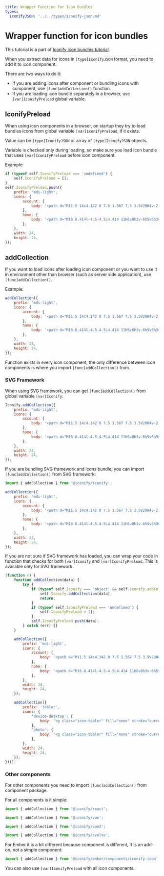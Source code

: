 ```yaml
title: Wrapper Function for Icon Bundles
types:
  IconifyJSON: '../../types/iconify-json.md'
```

# Wrapper function for icon bundles

This tutorial is a part of [Iconify icon bundles tutorial](./index.md).

When you extract data for icons in `[type]IconifyJSON` format, you need to add it to icon component.

There are two ways to do it:

- If you are adding icons after component or bundling icons with component, use `[func]addCollection()` function.
- If you are loading icon bundle separately in a browser, use `[var]IconifyPreload` global variable.

## IconifyPreload

When using icon components in a browser, on startup they try to load bundles icons from global variable `[var]IconifyPreload`, if it exists.

Value can be `[type]IconifyJSON` or array of `[type]IconifyJSON` objects.

Variable is checked only during loading, so make sure you load icon bundle that uses `[var]IconifyPreload` before icon component.

Example:

```js
if (typeof self.IconifyPreload === 'undefined') {
	self.IconifyPreload = [];
}
self.IconifyPreload.push({
	prefix: 'mdi-light',
	icons: {
		account: {
			body: '<path d="M11.5 14c4.142 0 7.5 1.567 7.5 3.5V20H4v-2.5c0-1.933 3.358-3.5 7.5-3.5zm6.5 3.5c0-1.38-2.91-2.5-6.5-2.5S5 16.12 5 17.5V19h13v-1.5zM11.5 5a3.5 3.5 0 1 1 0 7a3.5 3.5 0 0 1 0-7zm0 1a2.5 2.5 0 1 0 0 5a2.5 2.5 0 0 0 0-5z" fill="currentColor"/>',
		},
		home: {
			body: '<path d="M16 8.414l-4.5-4.5L4.414 11H6v8h3v-6h5v6h3v-8h1.586L17 9.414V6h-1v2.414zM2 12l9.5-9.5L15 6V5h3v4l3 3h-3v7.998h-5v-6h-3v6H5V12H2z" fill="currentColor"/>',
		},
	},
	width: 24,
	height: 24,
});
```

## addCollection

If you want to load icons after loading icon component or you want to use it in environment other than browser (such as server side application), use `[func]addCollection()`.

Example:

```js
addCollection({
	prefix: 'mdi-light',
	icons: {
		account: {
			body: '<path d="M11.5 14c4.142 0 7.5 1.567 7.5 3.5V20H4v-2.5c0-1.933 3.358-3.5 7.5-3.5zm6.5 3.5c0-1.38-2.91-2.5-6.5-2.5S5 16.12 5 17.5V19h13v-1.5zM11.5 5a3.5 3.5 0 1 1 0 7a3.5 3.5 0 0 1 0-7zm0 1a2.5 2.5 0 1 0 0 5a2.5 2.5 0 0 0 0-5z" fill="currentColor"/>',
		},
		home: {
			body: '<path d="M16 8.414l-4.5-4.5L4.414 11H6v8h3v-6h5v6h3v-8h1.586L17 9.414V6h-1v2.414zM2 12l9.5-9.5L15 6V5h3v4l3 3h-3v7.998h-5v-6h-3v6H5V12H2z" fill="currentColor"/>',
		},
	},
	width: 24,
	height: 24,
});
```

Function exists in every icon component, the only difference between icon components is where you import `[func]addCollection()` from.

### SVG Framework

When using SVG framework, you can get `[func]addCollection()` from global variable `[var]Iconify`:

```js
Iconify.addCollection({
	prefix: 'mdi-light',
	icons: {
		account: {
			body: '<path d="M11.5 14c4.142 0 7.5 1.567 7.5 3.5V20H4v-2.5c0-1.933 3.358-3.5 7.5-3.5zm6.5 3.5c0-1.38-2.91-2.5-6.5-2.5S5 16.12 5 17.5V19h13v-1.5zM11.5 5a3.5 3.5 0 1 1 0 7a3.5 3.5 0 0 1 0-7zm0 1a2.5 2.5 0 1 0 0 5a2.5 2.5 0 0 0 0-5z" fill="currentColor"/>',
		},
		home: {
			body: '<path d="M16 8.414l-4.5-4.5L4.414 11H6v8h3v-6h5v6h3v-8h1.586L17 9.414V6h-1v2.414zM2 12l9.5-9.5L15 6V5h3v4l3 3h-3v7.998h-5v-6h-3v6H5V12H2z" fill="currentColor"/>',
		},
	},
	width: 24,
	height: 24,
});
```

If you are bundling SVG framework and icons bundle, you can import `[func]addCollection()` from SVG framework:

```js
import { addCollection } from '@iconify/iconify';

addCollection({
	prefix: 'mdi-light',
	icons: {
		account: {
			body: '<path d="M11.5 14c4.142 0 7.5 1.567 7.5 3.5V20H4v-2.5c0-1.933 3.358-3.5 7.5-3.5zm6.5 3.5c0-1.38-2.91-2.5-6.5-2.5S5 16.12 5 17.5V19h13v-1.5zM11.5 5a3.5 3.5 0 1 1 0 7a3.5 3.5 0 0 1 0-7zm0 1a2.5 2.5 0 1 0 0 5a2.5 2.5 0 0 0 0-5z" fill="currentColor"/>',
		},
		home: {
			body: '<path d="M16 8.414l-4.5-4.5L4.414 11H6v8h3v-6h5v6h3v-8h1.586L17 9.414V6h-1v2.414zM2 12l9.5-9.5L15 6V5h3v4l3 3h-3v7.998h-5v-6h-3v6H5V12H2z" fill="currentColor"/>',
		},
	},
	width: 24,
	height: 24,
});
```

If you are not sure if SVG framework has loaded, you can wrap your code in function that checks for both `[var]Iconify` and `[var]IconifyPreload`. This is available only for SVG framework.

```js
(function () {
	function addCollection(data) {
		try {
			if (typeof self.Iconify === 'object' && self.Iconify.addCollection) {
				self.Iconify.addCollection(data);
				return;
			}
			if (typeof self.IconifyPreload === 'undefined') {
				self.IconifyPreload = [];
			}
			self.IconifyPreload.push(data);
		} catch (err) {}
	}

	addCollection({
		prefix: 'mdi-light',
		icons: {
			account: {
				body: '<path d="M11.5 14c4.142 0 7.5 1.567 7.5 3.5V20H4v-2.5c0-1.933 3.358-3.5 7.5-3.5zm6.5 3.5c0-1.38-2.91-2.5-6.5-2.5S5 16.12 5 17.5V19h13v-1.5zM11.5 5a3.5 3.5 0 1 1 0 7a3.5 3.5 0 0 1 0-7zm0 1a2.5 2.5 0 1 0 0 5a2.5 2.5 0 0 0 0-5z" fill="currentColor"/>',
			},
			home: {
				body: '<path d="M16 8.414l-4.5-4.5L4.414 11H6v8h3v-6h5v6h3v-8h1.586L17 9.414V6h-1v2.414zM2 12l9.5-9.5L15 6V5h3v4l3 3h-3v7.998h-5v-6h-3v6H5V12H2z" fill="currentColor"/>',
			},
		},
		width: 24,
		height: 24,
	});

	addCollection({
		prefix: 'tabler',
		icons: {
			'device-desktop': {
				body: '<g class="icon-tabler" fill="none" stroke="currentColor" stroke-width="2" stroke-linecap="round" stroke-linejoin="round"><rect x="3" y="4" width="18" height="12" rx="1"/><path d="M7 20h10"/><path d="M9 16v4"/><path d="M15 16v4"/></g>',
			},
			'photo': {
				body: '<g class="icon-tabler" fill="none" stroke="currentColor" stroke-width="2" stroke-linecap="round" stroke-linejoin="round"><path d="M15 8h.01"/><rect x="4" y="4" width="16" height="16" rx="3"/><path d="M4 15l4-4a3 5 0 0 1 3 0l5 5"/><path d="M14 14l1-1a3 5 0 0 1 3 0l2 2"/></g>',
			},
		},
		width: 24,
		height: 24,
	});
})();
```

### Other components

For other components you need to import `[func]addCollection()` from component package.

For all components is it simple:

```js
import { addCollection } from '@iconify/react';
```

```js
import { addCollection } from '@iconify/vue';
```

```js
import { addCollection } from '@iconify/vue2';
```

```js
import { addCollection } from '@iconify/svelte';
```

For Ember it is a bit different because component is different, It is an add-on, not a simple component:

```js
import { addCollection } from '@iconify/ember/components/iconify-icon';
```

You can also use `[var]IconifyPreload` with all icon components.
